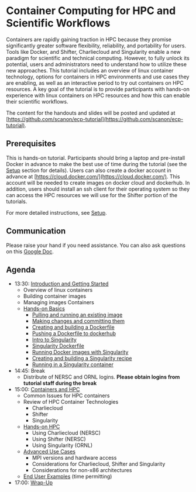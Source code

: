 # Container Computing for HPC and Scientific Workflows

Containers are rapidly gaining traction in HPC because they promise significantly greater software flexibility, reliability, and portability for users. Tools like Docker, and Shifter, Charliecloud and Singularity enable a new paradigm for scientific and technical computing. However, to fully unlock its potential, users and administrators need to understand how to utilize these new approaches.  This tutorial includes an overview of linux container technology, options for containers in HPC environments and use cases they are enabling, as well as an interactive period to try out containers on HPC resources. A key goal of the tutorial is to provide participants with hands-on experience with linux containers on HPC resources and how this can enable their scientific workflows.

The content for the handouts and slides will be posted and updated at [https://github.com/scanon/ecp-tutorial](https://github.com/scanon/ecp-tutorial).

## Prerequisites

This is hands-on tutorial. Participants should bring a laptop and pre-install Docker in advance to make the best use of time during the tutorial (see the [Setup](setup.md) section for details). Users can also create a docker account in advance at [https://cloud.docker.com/](https://cloud.docker.com/). This account will be needed to create images on docker cloud and dockerhub. In addition, users should install an ssh client for their operating system so they can access the HPC resources we will use for the Shifter portion of the tutorials.

For more detailed instructions, see [Setup](setup.md).

## Communication
Please raise your hand if you need assistance. You can also ask questions on this [Google Doc](https://docs.google.com/document/d/1UYGPcGbq_wrvktBVSp5k41cQLkpap1WeNq_P3z1eT6s/edit?usp=sharing).

## Agenda

- 13:30: [Introduction and Getting Started](00-intro.md)
    - Overview of linux containers
    - Building container images
    - Managing images Containers
    - [Hands-on Basics](01-hands-on.md)
      - [Pulling and running an existing image](01-hands-on.md#pulling-and-running-an-existing-image)
      - [Making changes and committing them](01-hands-on.md#making-changes-and-committing-them)
      - [Creating and building a Dockerfile](01-hands-on.md#creating-and-building-a-dockerfile)
      - [Pushing a Dockerfile to dockerhub](01-hands-on.md#pushing-a-dockerfile-to-dockerhub)
      - [Intro to Singularity](01-hands-on.md#intro-to-singularity)
      - [Singularity Dockerfile](01-hands-on.md#singularity-dockerfile)
      - [Running Docker images with Singularity](01-hands-on.md#running-docker-images-with-singularity)
      - [Creating and building a Singularity recipe](01-hands-on.md#creating-and-building-a-singularity-recipe)
      - [Running in a Singularity container](01-hands-on.md#running-in-a-singularity-container)
- 14:45: Break
    - Distribute of NERSC and ORNL logins. **Please obtain logins from tutorial staff during the break**
- 15:00: [Containers and HPC](02-hpc.md)
    - Common Issues for HPC containers
    - Review of HPC Container Technologies
      - Charliecloud
      - Shifter
      - Singularity
    - [Hands-on HPC](03-hands-on.md)
      - Using Charliecloud (NERSC)
      - Using Shifter (NERSC)
      - Using Singularity (ORNL)
    - [Advanced Use Cases](04-advanced.md)
      - MPI versions and hardware access
      - Considerations for Charliecloud, Shifter and Singularity
      - Considerations for non-x86 architectures
    - [End User Examples](05-use-cases.md) (time permitting)
- 17:00: [Wrap-Up](06-wrap-up.md)
